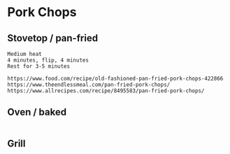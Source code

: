 # Pork Chops

## Stovetop / pan-fried
```
Medium heat
4 minutes, flip, 4 minutes
Rest for 3-5 minutes

https://www.food.com/recipe/old-fashioned-pan-fried-pork-chops-422866
https://www.theendlessmeal.com/pan-fried-pork-chops/
https://www.allrecipes.com/recipe/8495583/pan-fried-pork-chops/
```


## Oven / baked
```

```


## Grill
```

```


## 
```

```


## 
```

```


## 
```

```


## 
```

```
